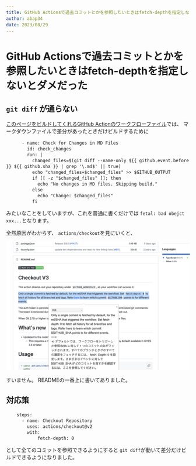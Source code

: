 ```yaml
---
title: GitHub Actionsで過去コミットとかを参照したいときはfetch-depthを指定しないとダメだった
author: abap34
date: 2023/08/29
---
```


# GitHub Actionsで過去コミットとかを参照したいときはfetch-depthを指定しないとダメだった

## `git diff` が通らない


[このページをビルドしてくれるGitHub Actionのワークフローファイル](https://github.com/abap34/my-site/blob/main/.github/workflows/blog.yml)では、
マークダウンファイルで差分があったときだけビルドするために

```
      - name: Check for Changes in MD Files
        id: check_changes
        run: |
          changed_files=$(git diff --name-only ${{ github.event.before }} ${{ github.sha }} | grep '\.md$' || true)
          echo "changed_files=$changed_files" >> $GITHUB_OUTPUT
          if [[ -z "$changed_files" ]]; then
            echo "No changes in MD files. Skipping build."
          else
            echo "Change: $changed_files"
          fi
```

みたいなことをしていますが、これを普通に書くだけでは
`fetal: bad obejct xxx...`となります。


全然原因がわからず、
`actions/checkout`を見にいくと、


![Alt text](checkout.png)

すいません。 READMEの一番上に書いてありました。

## 対応策

```
    steps:
      - name: Checkout Repository
        uses: actions/checkout@v2
        with:
            fetch-depth: 0
```

として全てのコミットを参照できるようにすると
`git diff`が動いて差分だけビルドできるようになりました。




